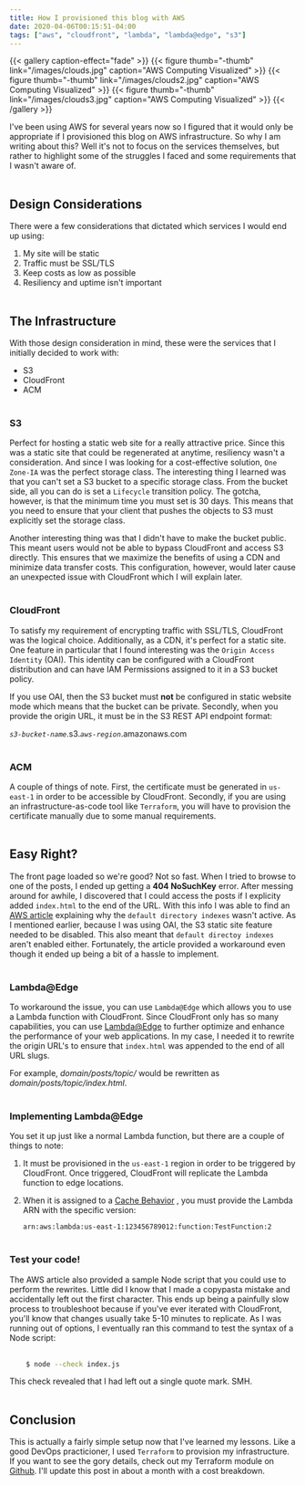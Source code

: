```yaml
---
title: How I provisioned this blog with AWS
date: 2020-04-06T00:15:51-04:00
tags: ["aws", "cloudfront", "lambda", "lambda@edge", "s3"]
---
```


{{< gallery caption-effect="fade" >}}
  {{< figure thumb="-thumb" link="/images/clouds.jpg" caption="AWS Computing Visualized" >}}
  {{< figure thumb="-thumb" link="/images/clouds2.jpg" caption="AWS Computing Visualized" >}}
  {{< figure thumb="-thumb" link="/images/clouds3.jpg" caption="AWS Computing Visualized" >}}
{{< /gallery >}}

I've been using AWS for several years now so I figured that it would only be 
appropriate if I provisioned this blog on AWS infrastructure. So why I am 
writing about this? Well it's not to focus on the services themselves, but 
rather to highlight some of the struggles I faced and some requirements that 
I wasn't aware of.  
&nbsp;

<!--more-->
## Design Considerations
There were a few considerations that dictated which services I would end up
using:

1. My site will be static
2. Traffic must be SSL/TLS
3. Keep costs as low as possible
4. Resiliency and uptime isn't important  
&nbsp;

## The Infrastructure
With those design consideration in mind, these were the services that I 
initially decided to work with:

* S3
* CloudFront
* ACM  
&nbsp;

### S3
Perfect for hosting a static web site for a really attractive price. 
Since this was a static site that could be regenerated at anytime, resiliency 
wasn't a consideration. And since I was looking for a cost-effective solution, 
`One Zone-IA` was the perfect storage class. The interesting thing I learned was 
that you can't set a S3 bucket to a specific storage class. From the bucket 
side, all you can do is set a `Lifecycle` transition policy. The gotcha, however, 
is that the minimum time you must set is 30 days. This means that you 
need to ensure that your client that pushes the objects to S3 must 
explicitly set the storage class.

Another interesting thing was that I didn't have to make the bucket public. This
meant users would not be able to bypass CloudFront and access S3 directly.
This ensures that we maximize the benefits of using a CDN and minimize data 
transfer costs. This configuration, however, would later cause an unexpected 
issue with CloudFront which I will explain later.  
&nbsp;

### CloudFront
To satisfy my requirement of encrypting traffic with SSL/TLS, CloudFront was
the logical choice. Additionally, as a CDN, it's perfect for a static site.
One feature in particular that I found interesting was the `Origin Access 
Identity` (OAI). This identity can be configured with a CloudFront distribution 
and can have IAM Permissions assigned to it in a S3 bucket policy.

If you use OAI, then the S3 bucket must **not** be configured in static website 
mode which means that the bucket can be private. Secondly, when you provide the
origin URL, it must be in the S3 REST API endpoint format:
    
_`s3-bucket-name`_.s3._`aws-region`_.amazonaws.com  
&nbsp;

### ACM
A couple of things of note. First, the certificate must be generated in
`us-east-1` in order to be accessible by CloudFront. Secondly, if you are using 
an infrastructure-as-code tool like `Terraform`, you will have to provision the
certificate manually due to some manual requirements.  
&nbsp;

## Easy Right?
The front page loaded so we're good? Not so fast. When I tried to browse to one 
of the posts, I ended up getting a **404 NoSuchKey** error. After messing around
for awhile, I discovered that I could access the posts if I explicity added
`index.html` to the end of the URL. With this info I was able to find an [AWS 
article](https://aws.amazon.com/blogs/compute/implementing-default-directory-indexes-in-amazon-s3-backed-amazon-cloudfront-origins-using-lambdaedge/)
explaining why the `default directory indexes` wasn't active. As I mentioned
earlier, because I was using OAI, the S3 static site feature needed to be disabled.
This also meant that `default directoy indexes` aren't enabled either. 
Fortunately, the article provided a workaround even though it ended up being a
bit of a hassle to implement.  
&nbsp;

### Lambda@Edge
To workaround the issue, you can use `Lambda@Edge` which allows you to use a
Lambda function with CloudFront. Since CloudFront only has so many capabilities,
you can use [Lambda@Edge](https://aws.amazon.com/lambda/edge/) to further 
optimize and enhance the performance of your web applications. In my case, I 
needed it to rewrite the origin URL's to ensure that `index.html` was appended 
to the end of all URL slugs. 

For example, _domain/posts/topic/_ would be rewritten as 
_domain/posts/topic/index.html_.  
&nbsp;

### Implementing Lambda@Edge
You set it up just like a normal Lambda function, but there are a couple of 
things to note:

1. It must be provisioned in the `us-east-1` region in order to be triggered by
CloudFront. Once triggered, CloudFront will replicate the Lambda function 
to edge locations.
1. When it is assigned to a [Cache Behavior](https://docs.aws.amazon.com/cloudfront/latest/APIReference/API_CacheBehavior.html)
, you must provide the Lambda ARN with the specific version:

    `arn:aws:lambda:us-east-1:123456789012:function:TestFunction:2`  
&nbsp;

### Test your code!
The AWS article also provided a sample Node script that you could use to perform the 
rewrites. Little did I know that I made a copypasta mistake and accidentally
left out the first character. This ends up being a painfully slow process to 
troubleshoot because if you've ever iterated with CloudFront, you'll know that 
changes usually take 5-10 minutes to replicate. As I was running out of options, 
I eventually ran this command to test the syntax of a Node script:  
&nbsp;

```bash
    $ node --check index.js
```

This check revealed that I had left out a single quote mark. SMH.  
&nbsp;

## Conclusion
This is actually a fairly simple setup now that I've learned my lessons. Like a
good DevOps practicioner, I used `Terraform` to provision my infrastructure. If
you want to see the gory details, check out my Terraform module on 
[Github](https://github.com/ReymundBautista/terraform-aws-blog). I'll update 
this post in about a month with a cost breakdown.